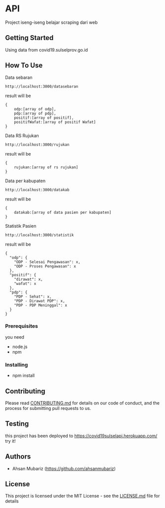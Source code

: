 # API

Project iseng-iseng belajar scraping dari web

## Getting Started

Using data from covid19.sulselprov.go.id 

## How To Use

Data sebaran

```
http://localhost:3000/datasebaran
```
result will be
```
{
    odp:[array of odp],
    pdp:[array of pdp],
    positif:[array of positif],
    positifWafat:[array of positif Wafat]
}
```

Data RS Rujukan

```
http://localhost:3000/rujukan
```
result will be
```
{
    rujukan:[array of rs rujukan]
}
```

Data per kabupaten

```
http://localhost:3000/datakab
```
result will be
```
{
    datakab:[array of data pasien per kabupaten]
}
```

Statistik Pasien

```
http://localhost:3000/statistik
```
result will be
```
{
  "odp": {
    "ODP - Selesai Pengawasan": x,
    "ODP - Proses Pengawasan": x
  },
  "positif": {
    "dirawat": x,
    "wafat": x
  },
  "pdp": {
    "PDP - Sehat": x,
    "PDP - Dirawat PDP": x,
    "PDP - PDP Meninggal": x
  }
}
```

### Prerequisites

you need

- node.js
- npm

### Installing
- npm install

## Contributing

Please read [CONTRIBUTING.md](https://gist.github.com/PurpleBooth/b24679402957c63ec426) for details on our code of conduct, and the process for submitting pull requests to us.

## Testing

this project has been deployed to https://covid19sulselapi.herokuapp.com/ 
try it!

## Authors

* Ahsan Mubariz (https://github.com/ahsanmubariz)


## License

This project is licensed under the MIT License - see the [LICENSE.md](LICENSE.md) file for details
